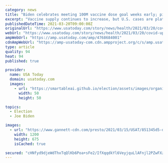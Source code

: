 ```yaml
---
category: news
title: "Biden celebrates meeting 100M vaccine dose goal weeks early; pizzeria owner in jail for violating virus rules: Live COVID-19 updates"
excerpt: "Vaccine supply continues to increase, but U.S. cases are plateauing as more contagious variants spread. Latest COVID-19 news."
publishedDateTime: 2021-03-20T09:00:00Z
originalUrl: "https://www.usatoday.com/story/news/health/2021/03/20/covid-updates-march-madness-during-pandemic-cdc-student-guidelines/4768684001/"
webUrl: "https://www.usatoday.com/story/news/health/2021/03/20/covid-updates-march-madness-during-pandemic-cdc-student-guidelines/4768684001/"
ampWebUrl: "https://amp.usatoday.com/amp/4768684001"
cdnAmpWebUrl: "https://amp-usatoday-com.cdn.ampproject.org/c/s/amp.usatoday.com/amp/4768684001"
type: article
quality: 94
heat: 94
published: true

provider:
  name: USA Today
  domain: usatoday.com
  images:
    - url: "https://smartableai.github.io/election/assets/images/organizations/usatoday.com-50x50.jpg"
      width: 50
      height: 50

topics:
  - Election
  - Joe Biden

images:
  - url: "https://www.gannett-cdn.com/presto/2021/03/15/USAT/851345d5-de6c-4a98-9500-56714c7c44f3-AP_Virus_Outbreak_California_Vaccine.jpg?auto=webp&crop=2999,1687,x0,y0&format=pjpg&width=1200"
    width: 1200
    height: 675
    isCached: true

secured: "cHNfyd9djeWdThxTqQlKb6Poa+sFe2/IfXqqdkYl6VeyjquLlAFnjl2PZwFXz3SgAlUNwHgfvPip7ot3fE5NFUtFA6TAQdclADVSIDr2GKe2sSdcfszPX3rETWWZcAtI9EuoJlQXkHBR19iYawvibK2Xtq97q3k6Un130wHMngaK1mMkKj6HsBydxrxF1BoYqRikWwfFtojl79n95Wg1Ho/kJJOJf5Uyl8rupNHYK55QSh9JKUb2sc2D1+ZjCV0mbs3kkty0ZSQi1uIf27AFR0WVU23uxHrQDwtiAW6y0dqdRAiQhe5PHIoMuvO+MqXetcKMBY5kXI3b3XYAkFnIJdJvU8nT4L9/py3X0Y/wmEU=;qsvch18V0RURQFIDHB60NQ=="
---
```


